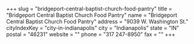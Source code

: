 +++
slug = "bridgeport-central-baptist-church-food-pantry"
title = "Bridgeport Central Baptist Church Food Pantry"
name = "Bridgeport Central Baptist Church Food Pantry"
address = "9039 W. Washington St."
cityIndexKey = "city-in-indianapolis"
city = "Indianapolis"
state = "IN"
postal = "46231"
website = ""
phone = "317 247-8950"
fax = ""
+++
